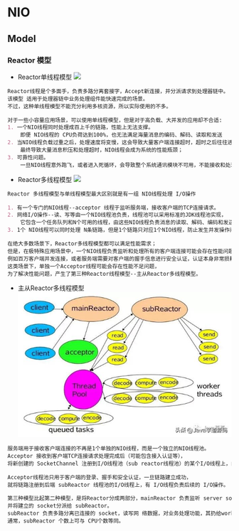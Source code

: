 # NIO


## Model
### Reactor 模型

* Reactor单线程模型
![](../pic/reactor-1.png.jpeg)
```md
Reactor线程是个多面手，负责多路分离套接字，Accept新连接，并分派请求到处理器链中。
该模型 适用于处理器链中业务处理组件能快速完成的场景。
不过，这种单线程模型不能充分利用多核资源，所以实际使用的不多。
```
```md
对于一些小容量应用场景，可以使用单线程模型，但是对于高负载、大并发的应用却不合适:
1. 一个NIO线程同时处理成百上千的链路，性能上无法支撑。
    即便 NIO线程的 CPU负荷达到100%，也无法满足海量消息的编码、解码、读取和发送
2. 当NIO线程负载过重之后，处理速度将变慢，这会导致大量客户端连接超时，超时之后往往进行重发，这更加重了NIO线程的负载，
    最终导致大量消息积压和处理超时，NIO线程会成为系统的性能瓶颈；
3. 可靠性问题。
    一旦NIO线程意外跑飞，或者进入死循环，会导致整个系统通讯模块不可用，不能接收和处理外部信息，造成节点故障。
```
* Reactor多线程模型
![](../pic/reactor-2.png.jpeg)
```md
Reactor 多线程模型与单线程模型最大区别就是有一组 NIO线程处理 I/O操作
```
```md
1. 有一个专门的NIO线程--acceptor 线程于监听服务端，接收客户端的TCP连接请求。
2. 网络I/O操作--读、写等由一个NIO线程池负责，线程池可以采用标准的JDK线程池实现，
    它包含一个任务队列和N个可用的线程，由这些NIO线程负责消息的读取、解码、编码和发送
3. 1个 NIO线程可以同时处理 N条链路，但是1个链路只对应1个NIO线程，防止发生并发操作问题。
```
```md
在绝大多数场景下，Reactor多线程模型都可以满足性能需求；
但是，在极特殊应用场景中，一个NIO线程负责监听和处理所有的客户端连接可能会存在性能问题。
例如百万客户端并发连接，或者服务端需要对客户端的握手信息进行安全认证，认证本身非常损耗性能。
这类场景下，单独一个Acceptor线程可能会存在性能不足问题，
为了解决性能问题，产生了第三种Reactor线程模型--主从Reactor多线程模型。
```
* 主从Reactor多线程模型
![](../pic/NIO-ms-reactor.jpeg)
```md
服务端用于接收客户端连接的不再是1个单独的NIO线程，而是一个独立的NIO线程池。
Acceptor 接收到客户端TCP连接请求处理完成后（可能包含接入认证等），
将新创建的 SocketChannel 注册到I/O线程池（sub reactor线程池）的某个I/O线程上，由它负责SocketChannel的读写和编解码工作。
```
```md
Acceptor线程池只用于客户端的登录、握手和安全认证，一旦链路建立成功，
就将链路注册到后端 subReactor 线程池的I/O线程上，有 I/O线程负责后续的 I/O操作。
```
```md
第三种模型比起第二种模型，是将Reactor分成两部分，mainReactor 负责监听 server socket，accept新连接，
并将建立的 socket分派给 subReactor。
subReactor 负责多路分离已连接的 socket，读写网 络数据，对业务处理功能，其扔给worker线程池完成。
通常，subReactor 个数上可与 CPU个数等同。
```
